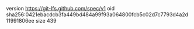 version https://git-lfs.github.com/spec/v1
oid sha256:0421ebacdcb3fa449bd484a99f93a064800fcb5c02d7c7793d4a2d11991806ee
size 439

